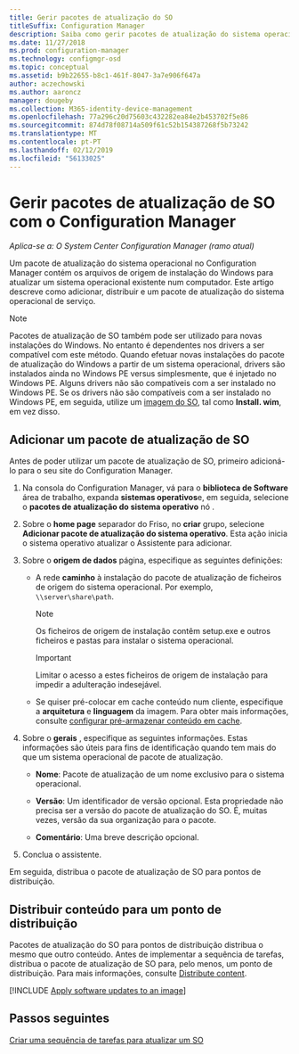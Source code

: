```yaml
---
title: Gerir pacotes de atualização do SO
titleSuffix: Configuration Manager
description: Saiba como gerir pacotes de atualização do sistema operacional no Configuration Manager.
ms.date: 11/27/2018
ms.prod: configuration-manager
ms.technology: configmgr-osd
ms.topic: conceptual
ms.assetid: b9b22655-b8c1-461f-8047-3a7e906f647a
author: aczechowski
ms.author: aaroncz
manager: dougeby
ms.collection: M365-identity-device-management
ms.openlocfilehash: 77a296c20d75603c432282ea84e2b453702f5e86
ms.sourcegitcommit: 874d78f08714a509f61c52b154387268f5b73242
ms.translationtype: MT
ms.contentlocale: pt-PT
ms.lasthandoff: 02/12/2019
ms.locfileid: "56133025"
---
```

# <a name="manage-os-upgrade-packages-with-configuration-manager"></a>Gerir pacotes de atualização de SO com o Configuration Manager

*Aplica-se a: O System Center Configuration Manager (ramo atual)*

Um pacote de atualização do sistema operacional no Configuration Manager contém os arquivos de origem de instalação do Windows para atualizar um sistema operacional existente num computador. Este artigo descreve como adicionar, distribuir e um pacote de atualização do sistema operacional de serviço.

>[!NOTE]
>Pacotes de atualização de SO também pode ser utilizado para novas instalações do Windows. No entanto é dependentes nos drivers a ser compatível com este método. Quando efetuar novas instalações do pacote de atualização do Windows a partir de um sistema operacional, drivers são instalados ainda no Windows PE versus simplesmente, que é injetado no Windows PE. Alguns drivers não são compatíveis com a ser instalado no Windows PE. Se os drivers não são compatíveis com a ser instalado no Windows PE, em seguida, utilize um [imagem do SO](/sccm/osd/get-started/manage-operating-system-images), tal como **Install. wim**, em vez disso.


##  <a name="BKMK_AddOSUpgradePkgs"></a> Adicionar um pacote de atualização de SO  

Antes de poder utilizar um pacote de atualização de SO, primeiro adicioná-lo para o seu site do Configuration Manager. 

1.  Na consola do Configuration Manager, vá para o **biblioteca de Software** área de trabalho, expanda **sistemas operativos**e, em seguida, selecione o **pacotes de atualização do sistema operativo** nó .  

2.  Sobre o **home page** separador do Friso, no **criar** grupo, selecione **Adicionar pacote de atualização do sistema operativo**. Esta ação inicia o sistema operativo atualizar o Assistente para adicionar.  

3.  Sobre o **origem de dados** página, especifique as seguintes definições: 

    - A rede **caminho** à instalação do pacote de atualização de ficheiros de origem do sistema operacional. Por exemplo, `\\server\share\path`.  

        > [!NOTE]  
        >  Os ficheiros de origem de instalação contêm setup.exe e outros ficheiros e pastas para instalar o sistema operacional.  

        > [!IMPORTANT]  
        >  Limitar o acesso a estes ficheiros de origem de instalação para impedir a adulteração indesejável.  

    - Se quiser pré-colocar em cache conteúdo num cliente, especifique a **arquitetura** e **linguagem** da imagem. Para obter mais informações, consulte [configurar pré-armazenar conteúdo em cache](/sccm/osd/deploy-use/create-a-task-sequence-to-upgrade-an-operating-system#configure-pre-cache-content).  

4.  Sobre o **gerais** , especifique as seguintes informações. Estas informações são úteis para fins de identificação quando tem mais do que um sistema operacional de pacote de atualização.  

    -   **Nome**: Pacote de atualização de um nome exclusivo para o sistema operacional.  

    -   **Versão**: Um identificador de versão opcional. Esta propriedade não precisa ser a versão do pacote de atualização do SO. É, muitas vezes, versão da sua organização para o pacote.  

    -   **Comentário**: Uma breve descrição opcional.  

5.  Conclua o assistente.  


Em seguida, distribua o pacote de atualização de SO para pontos de distribuição.  



##  <a name="BKMK_Distribute"></a> Distribuir conteúdo para um ponto de distribuição  

Pacotes de atualização do SO para pontos de distribuição distribua o mesmo que outro conteúdo. Antes de implementar a sequência de tarefas, distribua o pacote de atualização de SO para, pelo menos, um ponto de distribuição. Para mais informações, consulte [Distribute content](/sccm/core/servers/deploy/configure/deploy-and-manage-content#bkmk_distribute).  



[!INCLUDE [Apply software updates to an image](includes/wim-apply-updates.md)]



## <a name="next-steps"></a>Passos seguintes

[Criar uma sequência de tarefas para atualizar um SO](/sccm/osd/deploy-use/create-a-task-sequence-to-upgrade-an-operating-system)
